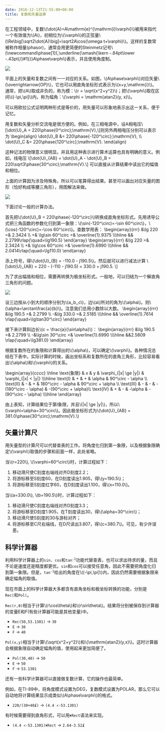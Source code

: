 ```yaml
---
date: 2016-12-13T21:55:00+08:00
title: 复数和矢量运算
---
```


在工程领域中，复数\\(\dot{A}=A\mathrm{e}^{\mathrm{i}\varphi}\\)被用来指代一个有效值为\\(A\\)，初相位为\\(\varphi\\)的正弦量\\(\Re\big[\sqrt2\dot{A}\big]=\sqrt2A\cos(\omega t+\varphi)\\)。这样的复数常被称作相量(phasor)，通常会用更简便的Steinmetz记号\\(\newcommand\phase\[1\]{\,\underline{\smash{\kern -.84pt\lower -.43pt{/}#1}}}A\phase\varphi\\)表示，并且使用角度制。

<img style="margin: auto;" src="/media/vector-1.svg">

<!--more-->

平面上的矢量和复数之间有一一对应的关系。如图，\\(A\phase\varphi\\)对应矢量\\(\overrightarrow{OP}\\)，它也可以用直角坐标形式表示为\\(x+y\,\mathrm{i}\\)。通常，把\\(A\\)取成非负的，称为模：\\(r = \sqrt{x^2+y^2}\\)；把\\(\varphi\\)取在区间\\((-\pi,\pi]\\)内，称为幅角：\\(\varphi = \mathrm{atan2}(y, x)\\)。

可以用欧拉公式证明两种形式是等价的，用矢量可以形象地表示出这一关系，便于记忆。

用复数和矢量分析交流电是很方便的。例如，在三相电源中，设A相电压\\[\dot{U}\_A = 220\phase{0^\circ}\;\mathrm{V},\\]则另外两相电压分别可以表示为
\begin{align}
\dot{U}\_B &= 220\phase{-120^\circ}\;\mathrm{V}, \\\\ 
\dot{U}\_C &= 220\phase{120^\circ}\;\mathrm{V}.
\end{align}

这种记法的物理意义很明显。并且用这种表示进行算术运算也具有明确的意义。例如，线电压
\\[\dot{U}\_{AB} = \dot{U}\_A - \dot{U}\_B = 220\sqrt3\phase{30^\circ}\;\mathrm{V}.\\]
可以直接从计算结果中读出它的幅值和相位。

上面的计算因为涉及特殊角，所以可以笔算得出结果。甚至可以画出对应矢量的图形（恰好构成等腰三角形），用图解法来做。

<img style="margin: auto;" src="/media/vector-2.svg">

下面讨论一般的计算办法。

首先把\\(\dot{U}\_B = 220\phase{-120^\circ}\\)转换成直角坐标形式。先用诱导公式把三角函数的参数化归到第一象限：\\(\sin(-120^\circ)=-\sin 60^\circ\\)，\\(\cos(-120^\circ)=-\cos 60^\circ\\)。查数学用表：
\begin{array}{rrr}
&\lg 220 =& 2.3424 \\\\ 
\+& \lg\sin 60^\circ =& \overline{1}.9375 \\\\\hline
&& 2.2799\rlap{\quad=\lg190.5}
\end{array}
\begin{array}{rrr}
&\lg 220 =& 2.3424 \\\\ 
\+& \lg\cos 60^\circ =& \overline{1}.6990 \\\\\hline
&& 2.0414\rlap{\quad=\lg110.0}
\end{array}

添上符号，得\\(\dot{U}\_{B} = -110.0 - j190.5\\)。然后就可以进行减法计算
\\[\dot{U}\_{AB} = 220 - (-110 - j190.5) = 330.0 + j190.5. \\]

为了求出幅值和相位，需要再转换为极坐标形式。一般地，可以归结为一个解直角三角形的问题。

<img style="margin: auto;" src="/media/vector-3.svg">

设三边按从小到大的顺序分别为\\(a,\,b,\,c\\)，边\\(a\\)所对的角为\\(\alpha\\)。则\\(\alpha=\arctan\frac{a}{b}\\)。注意我们总用小数除以大数。
\begin{array}{rrr}
&\lg 190.5 =& 2.2799 \\\\ 
-&\lg 330.0 =& 2.5185 \\\\\hline
&& \overline{1}.7614 \rlap{\quad=\lg\tan30^\circ}
\end{array}

接下来计算斜边长\\(c = \frac{a}{\sin\alpha}\\)：
\begin{array}{rrr}
&\lg 190.5 =& 2.2799 \\\\ 
-&\lg\sin 30^\circ =& \overline{1}.6990 \\\\\hline
&&2.5809 \rlap{\quad=\lg381.0}
\end{array}

根据复数所在的象限和计算得出的\\(\alpha\\)，可以确定\\(\varphi\\)。各种情况总结在下表中。实际计算的时候，画出坐标系和复数所在的直角三角形，比较容易看出\\(\alpha\\)和\\(\varphi\\)的关系。

\begin{array}{cccc}
\hline
\text{象限} & x & y & \varphi\_{|x| \ge |y|} & \varphi\_{|x| < |y|} \\\\\hline
\text{I}    & + & + & \alpha & 90^\circ - \alpha \\\\ 
\text{II}   & - & + & 180^\circ - \alpha & 90^\circ + \alpha \\\\ 
\text{III}  & - & - & -(180^\circ - \alpha) & -(90^\circ + \alpha)\\\\ 
\text{IV}   & + & - & -\alpha & -(90^\circ - \alpha) \\\\\hline
\end{array}

由上表知，计算结果位于第I象限，并且\\(|x| \ge |y|\\)，所以\\(\varphi=\alpha=30^\circ\\)。因此极坐标形式为\\(\dot{U}\_{AB} = 381.0\phase{30^\circ}\;\mathrm{V}.\\)

## 矢量计算尺

用矢量型的计算尺可以代替查表的工作。将角度化归到第一象限，以及根据象限确定\\(\varphi\\)取值的步骤和前面一样，此处省略。

当\\(r=220\\), \\(\varphi=60^\circ\\)时，计算过程如下：

1. 移动滑尺使C刻度右端线对齐D刻度2.2；
2. 将游标移至S刻度60，在D刻度读出1.905，得\\(y=190.5\\)；
3. 将游标移至S刻度红字60，在D刻度读出1.100，得\\(x=110.0\\)。

当\\(a=330.0\\), \\(b=190.5\\)时，计算过程如下：

1. 移动滑尺使C刻度右端线对齐D刻度3.3；
2. 将游标移至D刻度1.905，在T刻度读出30，得\\(\alpha=30^\circ\\)；
3. 移动滑尺使S刻度的30与游标对齐；
4. 将游标移至C尺右端线，在D尺读出3.807，得\\(c=380.7\\)。可见，有少许误差。

## 科学计算器

利用科学计算器上的`sin`、`cos`和<code>tan<sup>-1</sup></code>功能代替查表，也可以求出待求的量，而且不论是速度还是精度都更优。`sin`和`cos`可以接受任意角，因此不需要把角度化归到第一象限。但是，<code>tan<sup>-1</sup></code>给出的角度在\\((-\pi,\pi]\\)内，因此仍然需要根据象限来确定幅角的取值。

现在市面上的科学计算器大多都含有直角坐标和极坐标转换的功能，分别是`Rec(`和`Pol(`。

`Rec(r,θ)`相当于计算\\(r\cos\theta\\)和\\(r\sin\theta\\)。结果将分别被保存到计算器的变量E和F(有些计算器可能是其他变量)中。

* `Rec(50,53.1301)` → `30`
* `E` → `30`
* `F` → `40`

`Pol(x,y)`相当于计算\\(\sqrt{x^2+y^2}\\)和\\(\mathrm{atan2}(y,x)\\)。这时计算器会根据象限自动确定幅角的值，使用起来更加简便了。

* `Pol(30,40)` → `50`
* `E` → `50`
* `F` → `53.1301`

还有一些科学计算器可以直接做复数计算，它的操作也最简单。

例如，在TI-89中，将角度模式设置为DEG，复数模式设置为POLAR，那么它可以自动地将计算结果显示成类似\\(A\phase\varphi\\)的格式。

* <code>220/(30+40<b><i>i</i></b>)</code> → `(4.4 ∠-53.1301)`

有时候需要得到直角形式，可以用`⏵Rect`语法来实现。

* `(4.4 ∠-53.1301)⏵Rect` → <code>2.64-3.52<b><i>i</i></b></code>
